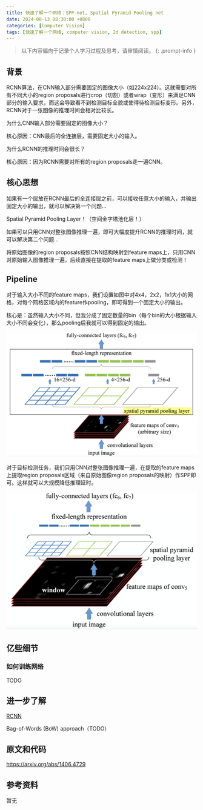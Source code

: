 ```yaml
---
title: 快速了解一个网络：SPP-net, Spatial Pyramid Pooling net
date: 2024-08-13 08:30:00 +0800
categories: [Computer Vision]
tags: [快速了解一个网络, computer vision, 2d detection, spp]
---
```


> 以下内容偏向于记录个人学习过程及思考，请审慎阅读。
{: .prompt-info }

## 背景

RCNN算法，在CNN输入部分需要固定的图像大小（如224x224）。这就需要对所有不同大小的region proposals进行crop（切割）或者wrap（变形）来满足CNN部分的输入要求，而这会导致看不到检测目标全貌或使得待检测目标变形。另外，RCNN对于一张图像的推理时间会相对比较长。

为什么CNN输入部分需要固定的图像大小？

核心原因：CNN最后的全连接层，需要固定大小的输入。

为什么RCNN的推理时间会很长？

核心原因：因为RCNN需要对所有的region proposals走一遍CNN。

## 核心思想

如果有一个层放在RCNN最后的全连接层之前，可以接收任意大小的输入，并输出固定大小的输出，就可以解决第一个问题...

Spatial Pyramid Pooling Layer！（空间金字塔池化层！）

如果可以只用CNN对整张图像推理一遍，即可大幅度提升RCNN的推理时间，就可以解决第二个问题...

将原始图像的region proposals按照CNN结构映射到feature maps上，只用CNN对原始输入图像推理一遍，后续直接在提取的feature maps上做分类或检测！

## Pipeline

对于输入大小不同的feature maps，我们设置如图中对4x4，2x2，1x1大小的网格，对每个网格区域内的feature作pooling，即可得到一个固定大小的输出。

核心是：虽然输入大小不同，但我分成了固定数量的bin（每个bin的大小根据输入大小不同会变化），那么pooling后我就可以得到固定的输出。

![spp-net-pipeline](assets/img/spp-net-pipeline.png)

对于目标检测任务，我们只用CNN对整张图像推理一遍，在提取的feature maps上提取region proposals区域（来自原始图像region proposals的映射）作SPP即可。这样就可以大规模降低推理延时。

![spp-net-object-detection-pipeline](assets/img/spp-net-object-detection-pipeline.png)

## 亿些细节

### 如何训练网络

TODO

## 进一步了解

[RCNN](https://yinghao.info/posts/rcnn/ "RCNN")

Bag-of-Words (BoW) approach（TODO）

## 原文和代码

<https://arxiv.org/abs/1406.4729>

## 参考资料

暂无